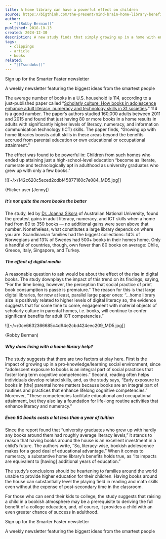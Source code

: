 ```yaml
---
title: A home library can have a powerful effect on children
source: https://bigthink.com/the-present/mind-brain-home-library-benefits/#rebelltitem3
author:
  - "[[Robby Berman]]"
published: 2018-10-13
created: 2024-12-30
description: A new study finds that simply growing up in a home with enough books increases adult literacy and math prowess.
tags:
  - clippings
  - article
  - books
related:
  - "[[Tsundoku]]"
---
```

Sign up for the Smarter Faster newsletter

A weekly newsletter featuring the biggest ideas from the smartest people

The average number of books in a U.S. household is 114, according to a just-published paper called “[Scholarly culture: How books in adolescence enhance adult literacy, numeracy and technology skills in 31 societies](https://www.sciencedirect.com/science/article/pii/S0049089X18300607).” 114 is a good number. The paper’s authors studied 160,000 adults between 2011 and 2015 and found that just having 80 or more books in a home results in adults with significantly higher levels of literacy, numeracy, and information communication technology (ICT) skills. The paper finds, “Growing up with home libraries boosts adult skills in these areas beyond the benefits accrued from parental education or own educational or occupational attainment.”

The effect was found to be powerful in: Children from such homes who ended up attaining just a high-school-level education “become as literate, numerate and technologically apt in adulthood as university graduates who grew up with only a few books.”

![[~/×/142c620c5eced2cdbf45877160c7e084_MD5.jpg]]

(Flicker user \[Jenny\])

##### It’s not quite the more books the better

The study, led by [Dr. Joanna Sikora](https://researchers.anu.edu.au/researchers/sikora-j) of Australian National University, found the greatest gains in adult literacy, numeracy, and ICT skills when a home had from 80 to 350 books — no additional gains were seen above that number. Nonetheless, what constitutes a large library depends on where you are. Scandinavian families had the biggest collections: 14% of Norwegians and 13% of Swedes had 500+ books in their homes home. Only a handful of countries, though, own fewer than 80 books on average: Chile, Greece, Italy, Singapore, and Turkey.

##### The effect of digital media

A reasonable question to ask would be about the effect of the rise in digital books. The study downplays the impact of this trend on its findings, saying, “For the time being, however, the perception that social practice of print book consumption is passé is premature.” The reason for this is that large digital libraries, for now at least, parallel large paper ones: “…home library size is positively related to higher levels of digital literacy so, the evidence suggests that for some time to come, engagement with material objects of scholarly culture in parental homes, i.e. books, will continue to confer significant benefits for adult ICT competencies.”

![[~/×/0ce6632366685c4d94e2cbd424eec209_MD5.jpg]]

(Robby Berman)

##### Why does living with a home library help?

The study suggests that there are two factors at play here. First is the impact of growing up in a pro-knowledge/learning social environment, since “adolescent exposure to books is an integral part of social practices that foster long term cognitive competencies.” Second, reading often helps individuals develop related skills, and, as the study says, “Early exposure to books in \[the\] parental home matters because books are an integral part of routines and practices that enhance lifelong cognitive competencies.” Moreover, “These competencies facilitate educational and occupational attainment, but they also lay a foundation for life-long routine activities that enhance literacy and numeracy.”

##### Even 80 books costs a lot less than a year of tuition

Since the report found that “university graduates who grew up with hardly any books around them had roughly average literacy levels,” it stands to reason that having books around the house is an excellent investment in a child’s future. The authors write, “So, literacy-wise, bookish adolescence makes for a good deal of educational advantage.” When it comes to numeracy, a substantive home library’s benefits holds true, as “its impacts are equivalent to \[having\] additional years of education.”

The study’s conclusions should be heartening to families around the world unable to provide higher education for their children. Having books around the house can substantially level the playing field in reading and math skills even without the expense of post-secondary time in the classroom.

For those who can send their kids to college, the study suggests that raising a child in a bookish atmosphere may be a prerequisite to deriving the full benefit of a college education, and, of course, it provides a child with an even greater chance of success in adulthood.

Sign up for the Smarter Faster newsletter

A weekly newsletter featuring the biggest ideas from the smartest people